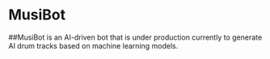 # MusiBot

##MusiBot is an AI-driven bot that is under production currently to generate AI drum tracks based on machine learning models.
